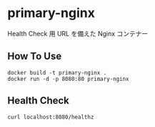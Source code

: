 # primary-nginx

Health Check 用 URL を備えた Nginx コンテナー

## How To Use

```shell
docker build -t primary-nginx .
docker run -d -p 8080:80 primary-nginx
```

## Health Check

```shell
curl localhost:8080/healthz
```
